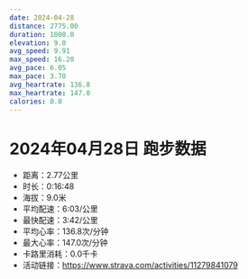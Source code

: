 ```yaml
---
date: 2024-04-28
distance: 2775.00
duration: 1008.0
elevation: 9.0
avg_speed: 9.91
max_speed: 16.20
avg_pace: 6.05
max_pace: 3.70
avg_heartrate: 136.8
max_heartrate: 147.0
calories: 0.0
---
```


# 2024年04月28日 跑步数据

- 距离：2.77公里
- 时长：0:16:48
- 海拔：9.0米
- 平均配速：6:03/公里
- 最快配速：3:42/公里
- 平均心率：136.8次/分钟
- 最大心率：147.0次/分钟
- 卡路里消耗：0.0千卡
- 活动链接：https://www.strava.com/activities/11279841079
